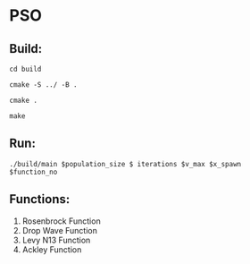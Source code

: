 # PSO

## Build:
```cd build```

```cmake -S ../ -B .```

```cmake .```

```make```

## Run:
```./build/main $population_size $ iterations $v_max $x_spawn $function_no```

## Functions:
1. Rosenbrock Function
2. Drop Wave Function
3. Levy N13 Function
4. Ackley Function

